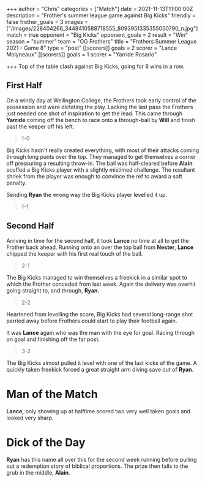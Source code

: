 +++
author = "Chris"
categories = ["Match"]
date = 2021-11-13T11:00:00Z
description = "Frother's summer league game against Big Kicks"
friendly = false
frother_goals = 3
images = ["/images/228404266_3448410588718555_8093951335355050790_n.jpg"]
match = true
opponent = "Big Kicks"
opponent_goals = 2
result = "Win"
season = "summer"
team = "OG Frothers"
title = "Frothers Summer League 2021 - Game 8"
type = "post"
[[scorers]]
goals = 2
scorer = "Lance Molyneaux"
[[scorers]]
goals = 1
scorer = "Yarride Rosario"

+++
Top of the table clash against Big Kicks, going for 8 wins in a row.

## First Half

On a windy day at Wellington College, the Frothers took early control of the possession and were dictating the play. Lacking the last pass the Frothers just needed one shot of inspiration to get the lead. This came through **Yarride** coming off the bench to race onto a through-ball by **Will** and finish past the keeper off his left.

> 1-0

Big Kicks hadn't really created everything, with most of their attacks coming through long punts over the top. They managed to get themselves a corner off pressuring a resulting throw-in. The ball was half-cleared before **Alain** scuffed a Big Kicks player with a slightly mistimed challenge. The resultant shriek from the player was enough to convince the ref to award a soft penalty.

Sending **Ryan** the wrong way the Big Kicks player levelled it up.

> 1-1 

## Second Half

Arriving in time for the second half, it took **Lance** no time at all to get the Frother back ahead. Running onto an over the top ball from **Nester**, **Lance** chipped the keeper with his first real touch of the ball.

> 2-1

The Big Kicks managed to win themselves a freekick in a similar spot to which the Frother conceded from last week. Again the delivery was overhit going straight to, and through, **Ryan.**

> 2-2

Heartened from levelling the score, Big Kicks had several long-range shot parried away before Frothers could start to play their football again.

It was **Lance** again who was the man with the eye for goal. Racing through on goal and finishing off the far post.

> 3-2

The Big Kicks almost pulled it level with one of the last kicks of the game. A quickly taken freekick forced a great straight arm diving save out of **Ryan**.

# Man of the Match

**Lance,** only showing up at halftime scored two very well taken goals and looked very sharp.

# Dick of the Day

**Ryan** has this name all over this for the second week running before pulling out a redemption story of biblical proportions. The prize then falls to the grub in the middle, **Alain**.